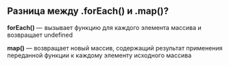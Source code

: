 ## Разница между .forEach() и .map()?

**forEach()** —  вызывает функцию для каждого элемента массива и возвращает undefined  

**map()** — возвращает новый массив, содержащий результат применения переданной функции к каждому элементу исходного массива